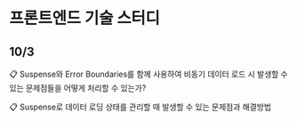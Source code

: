 # 프론트엔드 기술 스터디

## 10/3
<p>📋 Suspense와 Error Boundaries를 함께 사용하여 비동기 데이터 로드 시 발생할 수 있는 문제점들을 어떻게 처리할 수 있는가?</p>
<p>📋 Suspense로 데이터 로딩 상태를 관리할 때 발생할 수 있는 문제점과 해결방법 </p>
